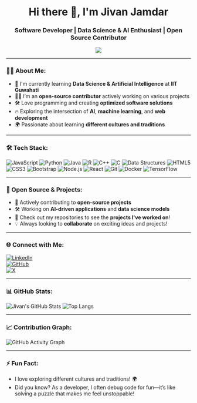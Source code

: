 <h1 align="center">Hi there 👋, I'm Jivan Jamdar</h1>
<h3 align="center"> Software Developer | Data Science & AI Enthusiast | Open Source Contributor</h3>

<p align="center">
  <img src="https://readme-typing-svg.herokuapp.com?color=36BCF7&lines=Passionate+software+Developer;AI+%26+Data+Science+Learner;Open+Source+Contributor;Software+Optimization+Enthusiast" />
</p>

---

### 👨‍💻 About Me:
- 💼 I'm currently learning **Data Science & Artificial Intelligence** at **IIT Guwahati**  
- 👨‍💻 I’m an **open-source contributor** actively working on various projects
- 🛠️ Love programming and creating **optimized software solutions** 
- 🔥 Exploring the intersection of **AI**, **machine learning**, and **web development**
- 🌍 Passionate about learning **different cultures and traditions**

---

### 🛠️ Tech Stack:

![JavaScript](https://img.shields.io/badge/JavaScript-0078D6?style=for-the-badge&logo=javascript&logoColor=white)
![Python](https://img.shields.io/badge/Python-FFD43B?style=for-the-badge&logo=python&logoColor=darkgreen)
![Java](https://img.shields.io/badge/Java-007396?style=for-the-badge&logo=java&logoColor=white)
![R](https://img.shields.io/badge/R-276DC3?style=for-the-badge&logo=r&logoColor=white)
![C++](https://img.shields.io/badge/C%2B%2B-00599C?style=for-the-badge&logo=c%2B%2B&logoColor=white)
![C](https://img.shields.io/badge/C-A8B9CC?style=for-the-badge&logo=c&logoColor=white)
![Data Structures](https://img.shields.io/badge/Data%20Structures-4CAF50?style=for-the-badge&logo=code&logoColor=white)
![HTML5](https://img.shields.io/badge/HTML5-E34F26?style=for-the-badge&logo=html5&logoColor=white)
![CSS3](https://img.shields.io/badge/CSS3-1572B6?style=for-the-badge&logo=css3&logoColor=white)
![Bootstrap](https://img.shields.io/badge/Bootstrap-563D7C?style=for-the-badge&logo=bootstrap&logoColor=white)
![Node.js](https://img.shields.io/badge/Node.js-339933?style=for-the-badge&logo=nodedotjs&logoColor=white)
![React](https://img.shields.io/badge/React-61DAFB?style=for-the-badge&logo=react&logoColor=black)
![Git](https://img.shields.io/badge/Git-F05032?style=for-the-badge&logo=git&logoColor=white)
![Docker](https://img.shields.io/badge/Docker-2496ED?style=for-the-badge&logo=docker&logoColor=white)
![TensorFlow](https://img.shields.io/badge/TensorFlow-FF6F00?style=for-the-badge&logo=tensorflow&logoColor=white)

---

### 🚀 Open Source & Projects:

- 📂 Actively contributing to **open-source projects**  
- 🛠️ Working on **AI-driven applications** and **data science models**  
- 🌟 Check out my repositories to see the **projects I've worked on**!  
- 💡 Always looking to **collaborate** on exciting ideas and projects!

---

### 🌐 Connect with Me:
[![LinkedIn](https://img.shields.io/badge/LinkedIn-0077B5?style=for-the-badge&logo=linkedin&logoColor=white)](https://www.linkedin.com/in/jivan-jamdar/)  
[![GitHub](https://img.shields.io/badge/GitHub-181717?style=for-the-badge&logo=github&logoColor=white)](https://github.com/Jivanjamadar)  
[![X](https://img.shields.io/badge/X-1DA1F2?style=for-the-badge&logo=twitter&logoColor=white)](https://x.com/JivanJamadar)

---

### 📊 GitHub Stats:

![Jivan's GitHub Stats](https://github-readme-stats.vercel.app/api?username=Jivanjamadar&show_icons=true&theme=radical)          ![Top Langs](https://github-readme-stats.vercel.app/api/top-langs/?username=Jivanjamadar&layout=compact&theme=radical)

---
### 📈 Contribution Graph:

![GitHub Activity Graph](https://github-readme-activity-graph.vercel.app/graph?username=Jivanjamadar&theme=github-compact)

---

### ⚡ Fun Fact:
- I love exploring different cultures and traditions! 🌍  
- Did you know? As a developer, I often debug code for fun—it’s like solving a puzzle that makes me feel unstoppable!

